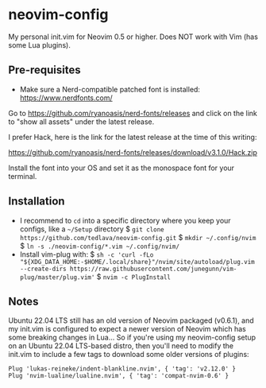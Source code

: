 # neovim-config
My personal init.vim for Neovim 0.5 or higher. Does NOT work with Vim (has some Lua plugins).


## Pre-requisites
- Make sure a Nerd-compatible patched font is installed: https://www.nerdfonts.com/

Go to https://github.com/ryanoasis/nerd-fonts/releases and click on the link to "show all assets" under the latest release.

I prefer Hack, here is the link for the latest release at the time of this writing:

https://github.com/ryanoasis/nerd-fonts/releases/download/v3.1.0/Hack.zip

Install the font into your OS and set it as the monospace font for your terminal.


## Installation
- I recommend to `cd` into a specific directory where you keep your configs, like a `~/Setup` directory
$ `git clone https://github.com/tedlava/neovim-config.git`
$ `mkdir ~/.config/nvim`
$ `ln -s ./neovim-config/*.vim ~/.config/nvim/`
- Install vim-plug with:
$ `sh -c 'curl -fLo "${XDG_DATA_HOME:-$HOME/.local/share}"/nvim/site/autoload/plug.vim --create-dirs https://raw.githubusercontent.com/junegunn/vim-plug/master/plug.vim'`
$ `nvim -c PlugInstall`


## Notes
Ubuntu 22.04 LTS still has an old version of Neovim packaged (v0.6.1), and my init.vim is configured to expect a newer version of Neovim which has some breaking changes in Lua...  So if you're using my neovim-config setup on an Ubuntu 22.04 LTS-based distro, then you'll need to modify the init.vim to include a few tags to download some older versions of plugins:

    Plug 'lukas-reineke/indent-blankline.nvim', { 'tag': 'v2.12.0' }
    Plug 'nvim-lualine/lualine.nvim', { 'tag': 'compat-nvim-0.6' }
